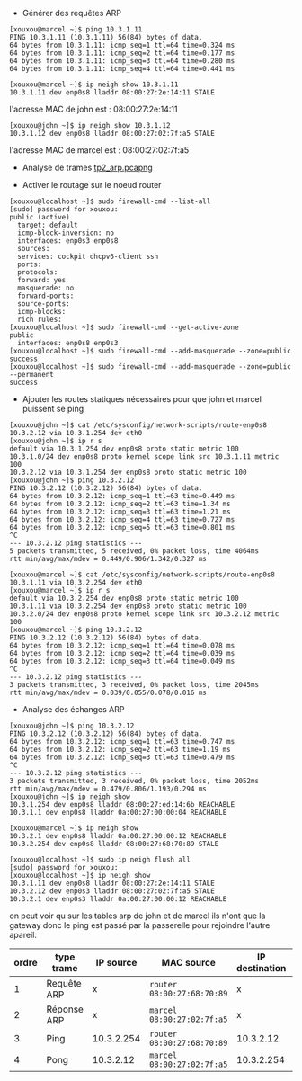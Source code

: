 - Générer des requêtes ARP

```
[xouxou@marcel ~]$ ping 10.3.1.11
PING 10.3.1.11 (10.3.1.11) 56(84) bytes of data.
64 bytes from 10.3.1.11: icmp_seq=1 ttl=64 time=0.324 ms
64 bytes from 10.3.1.11: icmp_seq=2 ttl=64 time=0.177 ms
64 bytes from 10.3.1.11: icmp_seq=3 ttl=64 time=0.280 ms
64 bytes from 10.3.1.11: icmp_seq=4 ttl=64 time=0.441 ms
```
```
[xouxou@marcel ~]$ ip neigh show 10.3.1.11
10.3.1.11 dev enp0s8 lladdr 08:00:27:2e:14:11 STALE
```
l'adresse MAC de john est : 08:00:27:2e:14:11  
```
[xouxou@john ~]$ ip neigh show 10.3.1.12
10.3.1.12 dev enp0s8 lladdr 08:00:27:02:7f:a5 STALE
```
l'adresse MAC de marcel est : 08:00:27:02:7f:a5  

- Analyse de trames
[tp2_arp.pcapng](./tp2_arp.pcapng)  
  
- Activer le routage sur le noeud router

```
[xouxou@localhost ~]$ sudo firewall-cmd --list-all
[sudo] password for xouxou:
public (active)
  target: default
  icmp-block-inversion: no
  interfaces: enp0s3 enp0s8
  sources:
  services: cockpit dhcpv6-client ssh
  ports:
  protocols:
  forward: yes
  masquerade: no
  forward-ports:
  source-ports:
  icmp-blocks:
  rich rules:
[xouxou@localhost ~]$ sudo firewall-cmd --get-active-zone
public
  interfaces: enp0s8 enp0s3
[xouxou@localhost ~]$ sudo firewall-cmd --add-masquerade --zone=public
success
[xouxou@localhost ~]$ sudo firewall-cmd --add-masquerade --zone=public --permanent
success
```

- Ajouter les routes statiques nécessaires pour que john et marcel puissent se ping
```
[xouxou@john ~]$ cat /etc/sysconfig/network-scripts/route-enp0s8
10.3.2.12 via 10.3.1.254 dev eth0
[xouxou@john ~]$ ip r s
default via 10.3.1.254 dev enp0s8 proto static metric 100
10.3.1.0/24 dev enp0s8 proto kernel scope link src 10.3.1.11 metric 100
10.3.2.12 via 10.3.1.254 dev enp0s8 proto static metric 100
[xouxou@john ~]$ ping 10.3.2.12
PING 10.3.2.12 (10.3.2.12) 56(84) bytes of data.
64 bytes from 10.3.2.12: icmp_seq=1 ttl=63 time=0.449 ms
64 bytes from 10.3.2.12: icmp_seq=2 ttl=63 time=1.34 ms
64 bytes from 10.3.2.12: icmp_seq=3 ttl=63 time=1.21 ms
64 bytes from 10.3.2.12: icmp_seq=4 ttl=63 time=0.727 ms
64 bytes from 10.3.2.12: icmp_seq=5 ttl=63 time=0.801 ms
^C
--- 10.3.2.12 ping statistics ---
5 packets transmitted, 5 received, 0% packet loss, time 4064ms
rtt min/avg/max/mdev = 0.449/0.906/1.342/0.327 ms
```
```
[xouxou@marcel ~]$ cat /etc/sysconfig/network-scripts/route-enp0s8
10.3.1.11 via 10.3.2.254 dev eth0
[xouxou@marcel ~]$ ip r s
default via 10.3.2.254 dev enp0s8 proto static metric 100
10.3.1.11 via 10.3.2.254 dev enp0s8 proto static metric 100
10.3.2.0/24 dev enp0s8 proto kernel scope link src 10.3.2.12 metric 100
[xouxou@marcel ~]$ ping 10.3.2.12
PING 10.3.2.12 (10.3.2.12) 56(84) bytes of data.
64 bytes from 10.3.2.12: icmp_seq=1 ttl=64 time=0.078 ms
64 bytes from 10.3.2.12: icmp_seq=2 ttl=64 time=0.039 ms
64 bytes from 10.3.2.12: icmp_seq=3 ttl=64 time=0.049 ms
^C
--- 10.3.2.12 ping statistics ---
3 packets transmitted, 3 received, 0% packet loss, time 2045ms
rtt min/avg/max/mdev = 0.039/0.055/0.078/0.016 ms
```

- Analyse des échanges ARP

```
[xouxou@john ~]$ ping 10.3.2.12
PING 10.3.2.12 (10.3.2.12) 56(84) bytes of data.
64 bytes from 10.3.2.12: icmp_seq=1 ttl=63 time=0.747 ms
64 bytes from 10.3.2.12: icmp_seq=2 ttl=63 time=1.19 ms
64 bytes from 10.3.2.12: icmp_seq=3 ttl=63 time=0.479 ms
^C
--- 10.3.2.12 ping statistics ---
3 packets transmitted, 3 received, 0% packet loss, time 2052ms
rtt min/avg/max/mdev = 0.479/0.806/1.193/0.294 ms
[xouxou@john ~]$ ip neigh show
10.3.1.254 dev enp0s8 lladdr 08:00:27:ed:14:6b REACHABLE
10.3.1.1 dev enp0s8 lladdr 0a:00:27:00:00:04 REACHABLE
```
```
[xouxou@marcel ~]$ ip neigh show
10.3.2.1 dev enp0s8 lladdr 0a:00:27:00:00:12 REACHABLE
10.3.2.254 dev enp0s8 lladdr 08:00:27:68:70:89 STALE
```
```
[xouxou@localhost ~]$ sudo ip neigh flush all
[sudo] password for xouxou:
[xouxou@localhost ~]$ ip neigh show
10.3.1.11 dev enp0s8 lladdr 08:00:27:2e:14:11 STALE
10.3.2.12 dev enp0s3 lladdr 08:00:27:02:7f:a5 STALE
10.3.2.1 dev enp0s3 lladdr 0a:00:27:00:00:12 REACHABLE
```

on peut voir qu sur les tables arp de john et de marcel ils n'ont que la gateway donc le ping est passé par la passerelle pour rejoindre l'autre apareil.  

| ordre | type trame  | IP source  | MAC source                   | IP destination | MAC destination              |
|-------|-------------|------------|------------------------------|----------------|------------------------------|
| 1     | Requête ARP | x          | `router` `08:00:27:68:70:89` | x              | Broadcast `FF:FF:FF:FF:FF`   |
| 2     | Réponse ARP | x          | `marcel` `08:00:27:02:7f:a5` | x              | `router` `08:00:27:68:70:89` |
| 3     | Ping        | 10.3.2.254 | `router` `08:00:27:68:70:89` | 10.3.2.12      | `marcel` `08:00:27:02:7f:a5` |
| 4     | Pong        | 10.3.2.12  | `marcel` `08:00:27:02:7f:a5` | 10.3.2.254     | `router` `08:00:27:68:70:89` |

